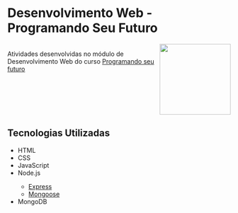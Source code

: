 <h1>Desenvolvimento Web - Programando Seu Futuro</h1>
<section>
    <div style="display: flex; justify-content: space-between;">
        <p>
            Atividades desenvolvidas no módulo de Desenvolvimento Web do curso
            <a href="https://www.vestibulandosdacidadania.org/programando-seu-futuro/">
                Programando seu futuro
            </a>
        </p>
        <img style="
                height: 10rem" src='https://ik.imagekit.io/wall90gifs/webPSF/logo?updatedAt=1682880741817'>
    </div>
</section>
<section>
    <h2>Tecnologias Utilizadas</h2>
    <ul>
        <li>HTML</li>
        <li>CSS</li>
        <li>JavaScript</li>
        <li>Node.js</li>
        <ul>
            <li><a href='https://www.npmjs.com/package/express'>Express</a></li>
            <li><a href='https://www.npmjs.com/package/mongoose'>Mongoose</a></li>
        </ul>
        <li>MongoDB</li>
    </ul>
</section>
